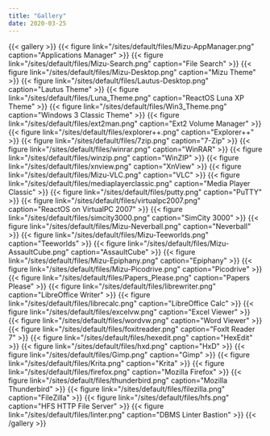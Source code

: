 ```yaml
---
title: "Gallery"
date: 2020-03-25
---
```


{{< gallery >}}
{{< figure link="/sites/default/files/Mizu-AppManager.png" caption="Applications Manager" >}}
{{< figure link="/sites/default/files/Mizu-Search.png" caption="File Search" >}}
{{< figure link="/sites/default/files/Mizu-Desktop.png" caption="Mizu Theme" >}}
{{< figure link="/sites/default/files/Lautus-Desktop.png" caption="Lautus Theme" >}}
{{< figure link="/sites/default/files/Luna_Theme.png" caption="ReactOS Luna XP Theme" >}}
{{< figure link="/sites/default/files/Win3_Theme.png" caption="Windows 3 Classic Theme" >}}
{{< figure link="/sites/default/files/ext2man.png" caption="Ext2 Volume Manager" >}}
{{< figure link="/sites/default/files/explorer++.png" caption="Explorer++" >}}
{{< figure link="/sites/default/files/7zip.png" caption="7-Zip" >}}
{{< figure link="/sites/default/files/winrar.png" caption="WinRAR" >}}
{{< figure link="/sites/default/files/winzip.png" caption="WinZIP" >}}
{{< figure link="/sites/default/files/xnview.png" caption="XnView" >}}
{{< figure link="/sites/default/files/Mizu-VLC.png" caption="VLC" >}}
{{< figure link="/sites/default/files/mediaplayerclassic.png" caption="Media Player Classic" >}}
{{< figure link="/sites/default/files/putty.png" caption="PuTTY" >}}
{{< figure link="/sites/default/files/virtualpc2007.png" caption="ReactOS on VirtualPC 2007" >}}
{{< figure link="/sites/default/files/simcity3000.png" caption="SimCity 3000" >}}
{{< figure link="/sites/default/files/Mizu-Neverball.png" caption="Neverball" >}}
{{< figure link="/sites/default/files/Mizu-Teeworlds.png" caption="Teeworlds" >}}
{{< figure link="/sites/default/files/Mizu-AssaultCube.png" caption="AssaultCube" >}}
{{< figure link="/sites/default/files/Mizu-Epiphany.png" caption="Epiphany" >}}
{{< figure link="/sites/default/files/Mizu-Picodrive.png" caption="Picodrive" >}}
{{< figure link="/sites/default/files/Papers_Please.png" caption="Papers Please" >}}
{{< figure link="/sites/default/files/librewriter.png" caption="LibreOffice Writer" >}}
{{< figure link="/sites/default/files/librecalc.png" caption="LibreOffice Calc" >}}
{{< figure link="/sites/default/files/excelvw.png" caption="Excel Viewer" >}}
{{< figure link="/sites/default/files/wordvw.png" caption="Word Viewer" >}}
{{< figure link="/sites/default/files/foxitreader.png" caption="FoxIt Reader 7" >}}
{{< figure link="/sites/default/files/hexedit.png" caption="HexEdit" >}}
{{< figure link="/sites/default/files/hxd.png" caption="HxD" >}}
{{< figure link="/sites/default/files/Gimp.png" caption="Gimp" >}}
{{< figure link="/sites/default/files/Krita.png" caption="Krita" >}}
{{< figure link="/sites/default/files/firefox.png" caption="Mozilla Firefox" >}}
{{< figure link="/sites/default/files/thunderbird.png" caption="Mozilla Thunderbird" >}}
{{< figure link="/sites/default/files/filezilla.png" caption="FileZilla" >}}
{{< figure link="/sites/default/files/hfs.png" caption="HFS HTTP File Server" >}}
{{< figure link="/sites/default/files/linter.png" caption="DBMS Linter Bastion" >}}
{{< /gallery >}}
